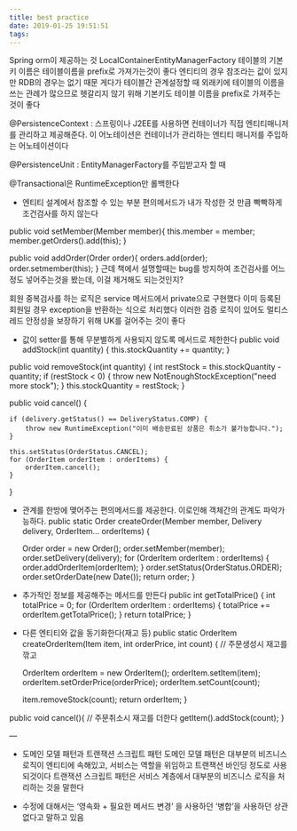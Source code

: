 ```yaml
---
title: best practice
date: 2019-01-25 19:51:51
tags:
---
```


Spring orm이 제공하는 것 LocalContainerEntityManagerFactory
테이블의 기본키 이름은 테이블이름을 prefix로 가져가는것이 좋다
엔티티의 경우 참조라는 값이 있지만 RDB의 경우는 없기 때문
게다가 테이블간 관계설정할 때 외래키에 테이블의 이름을 쓰는 관례가 많으므로 헷갈리지 않기 위해 기본키도 테이블 이름을 prefix로 가져주는 것이 좋다

@PersistenceContext : 
스프링이나 J2EE를 사용하면 컨테이너가 직접 엔티티매니저를 관리하고 제공해준다.
이 어노테이션은 컨테이너가 관리하는 엔티티 매니저를 주입하는 어노테이션이다

@PersistenceUnit : EntityManagerFactory를 주입받고자 할 때 

@Transactional은 RuntimeException만 롤백한다

- 엔티티 설계에서 참조할 수 있는 부분 편의메서드가 내가 작성한 것 만큼 빡빡하게 조건검사를 하지 않는다

public void setMember(Member member){
	this.member = member;
	member.getOrders().add(this);
}

public void addOrder(Order order){
	orders.add(order);
	order.setmember(this);
}
근데 책에서 설명할때는 bug를 방지하여 조건검사를 어느정도 넣어주는것을 봤는데, 이걸 제거해도 되는것인지?

회원 중복검사를 하는 로직은 service 메서드에서 private으로 구현했다
이미 등록된 회원일 경우 exception을 반환하는 식으로 처리했다
이러한 검증 로직이 있어도 멀티스레드 안정성을 보장하기 위해 UK를 걸어주는 것이 좋다

- 값이 setter를 통해 무분별하게 사용되지 않도록 메서드로 제한한다
public void addStock(int quantity) {
    this.stockQuantity += quantity;
}

public void removeStock(int quantity) {
    int restStock = this.stockQuantity - quantity;
    if (restStock < 0) {
        throw new NotEnoughStockException("need more stock");
    }
    this.stockQuantity = restStock;
}

public void cancel() {

    if (delivery.getStatus() == DeliveryStatus.COMP) {
        throw new RuntimeException("이미 배송완료된 상품은 취소가 불가능합니다.");
    }

    this.setStatus(OrderStatus.CANCEL);
    for (OrderItem orderItem : orderItems) {
        orderItem.cancel();
    }
}

- 관계를 한방에 맺어주는 편의메서드를 제공한다. 이로인해 객체간의 관계도 파악가능하다.
public static Order createOrder(Member member, Delivery delivery, OrderItem... orderItems) {

    Order order = new Order();
    order.setMember(member);
    order.setDelivery(delivery);
    for (OrderItem orderItem : orderItems) {
        order.addOrderItem(orderItem);
    }
    order.setStatus(OrderStatus.ORDER);
    order.setOrderDate(new Date());
    return order;
}

- 추가적인 정보를 제공해주는 메서드를 만든다
public int getTotalPrice() {
    int totalPrice = 0;
    for (OrderItem orderItem : orderItems) {
        totalPrice += orderItem.getTotalPrice();
    }
    return totalPrice;
}

- 다른 엔티티와 값을 동기화한다(재고 등)
public static OrderItem createOrderItem(Item item, int orderPrice, int count) { // 주문생성시 재고를 깎고

    OrderItem orderItem = new OrderItem();
    orderItem.setItem(item);
    orderItem.setOrderPrice(orderPrice);
    orderItem.setCount(count);

    item.removeStock(count);
    return orderItem;
}

public void cancel(){ // 주문취소시 재고를 더한다
	getItem().addStock(count);
}

—

- 도메인 모델 패턴과 트랜잭션 스크립트 패턴
도메인 모델 패턴은 대부분의 비즈니스 로직이 엔티티에 속해있고, 서비스는 역할을 위임하고 트랜잭션 바인딩 정도로 사용되것이다
트랜잭션 스크립트 패턴은 서비스 계층에서 대부분의 비즈니스 로직을 처리하는 것을 말한다

- 수정에 대해서는 ‘영속화 + 필요한 메서드 변경’ 을 사용하던 ‘병합’을 사용하던 상관없다고 말하고 있음 

<!-- more -->